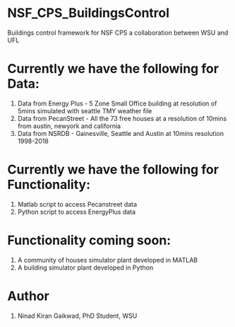 # NSF_CPS_BuildingsControl
 Buildings control framework for NSF CPS a collaboration between WSU and UFL
 
# Currently we have the following for Data:
1. Data from Energy Plus - 5 Zone Small Office building at resolution of 5mins simulated with seattle TMY weather file
2. Data from PecanStreet - All the 73 free houses at a resolution of 10mins from austin, newyork and california
3. Data from NSRDB - Gainesville, Seattle and Austin at 10mins resolution 1998-2018

# Currently we have the following for Functionality:
1. Matlab script to access Pecanstreet data
2. Python script to access EnergyPlus data

# Functionality coming soon:
1. A community of houses simulator plant developed in MATLAB
2. A building simulator plant developed in Python

# Author
1. Ninad Kiran Gaikwad, PhD Student, WSU 
